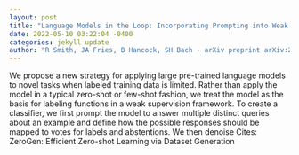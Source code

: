 ```yaml
--- 
layout: post 
title: "Language Models in the Loop: Incorporating Prompting into Weak Supervision" 
date: 2022-05-10 03:22:04 -0400 
categories: jekyll update 
author: "R Smith, JA Fries, B Hancock, SH Bach - arXiv preprint arXiv:2205.02318, 2022" 
--- 
```

We propose a new strategy for applying large pre-trained language models to novel tasks when labeled training data is limited. Rather than apply the model in a typical zero-shot or few-shot fashion, we treat the model as the basis for labeling functions in a weak supervision framework. To create a classifier, we first prompt the model to answer multiple distinct queries about an example and define how the possible responses should be mapped to votes for labels and abstentions. We then denoise Cites: ZeroGen: Efficient Zero-shot Learning via Dataset Generation